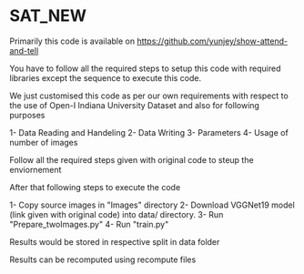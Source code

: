 # SAT_NEW
Primarily this code is available on https://github.com/yunjey/show-attend-and-tell

You have to follow all the required steps to setup this code with required libraries except the sequence to execute this code.

We just customised this code as per our own requirements with respect to the use of Open-I Indiana University Dataset and also for following purposes

1- Data Reading and Handeling
2- Data Writing
3- Parameters 
4- Usage of number of images


Follow all the required steps given with original code to steup the enviornement


After that following steps to execute the code

1- Copy source images in "Images" directory
2- Download VGGNet19 model (link given with original code) into data/ directory. 
3- Run "Prepare_twoImages.py"
4- Run "train.py"

Results would be stored in respective split in data folder

Results can be recomputed using recompute files

